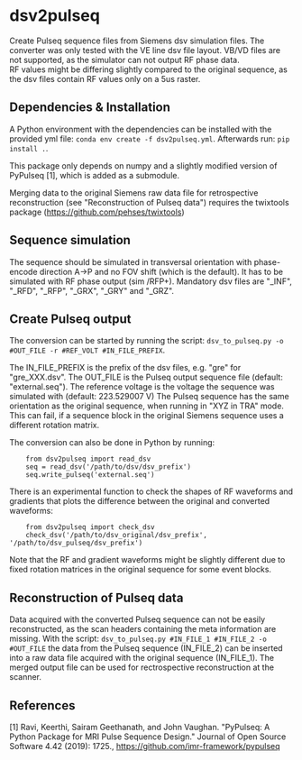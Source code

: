 # dsv2pulseq

Create Pulseq sequence files from Siemens dsv simulation files. The converter was only tested with the VE line dsv file layout.
VB/VD files are not supported, as the simulator can not output RF phase data.  
RF values might be differing slightly compared to the original sequence, as the dsv files contain RF values only on a 5us raster.

## Dependencies & Installation

A Python environment with the dependencies can be installed with the provided yml file: `conda env create -f dsv2pulseq.yml`.
Afterwards run: `pip install .`.  

This package only depends on numpy and a slightly modified version of PyPulseq [1], which is added as a submodule.

Merging data to the original Siemens raw data file for retrospective reconstruction (see "Reconstruction of Pulseq data") requires the twixtools package (https://github.com/pehses/twixtools)
## Sequence simulation

The sequence should be simulated in transversal orientation with phase-encode direction A->P and no FOV shift (which is the default).
It has to be simulated with RF phase output (sim /RFP+). Mandatory dsv files are "_INF", "_RFD", "_RFP", "_GRX", "_GRY" and "_GRZ".

## Create Pulseq output

The conversion can be started by running the script: `dsv_to_pulseq.py -o #OUT_FILE -r #REF_VOLT #IN_FILE_PREFIX`.  

The IN_FILE_PREFIX is the prefix of the dsv files, e.g. "gre" for "gre_XXX.dsv".
The OUT_FILE is the Pulseq output sequence file (default: "external.seq"). The reference voltage is the voltage the sequence was simulated with (default: 223.529007 V)
The Pulseq sequence has the same orientation as the original sequence, when running in "XYZ in TRA" mode. This can fail, if a sequence block in the original Siemens sequence uses a different rotation matrix.

The conversion can also be done in Python by running:
```
    from dsv2pulseq import read_dsv
    seq = read_dsv('/path/to/dsv/dsv_prefix')
    seq.write_pulseq('external.seq')
```

There is an experimental function to check the shapes of RF waveforms and gradients that plots the difference between the original and converted waveforms:
```
    from dsv2pulseq import check_dsv
    check_dsv('/path/to/dsv_original/dsv_prefix', '/path/to/dsv_pulseq/dsv_prefix')
```
Note that the RF and gradient waveforms might be slightly different due to fixed rotation matrices in the original sequence for some event blocks.

## Reconstruction of Pulseq data

Data acquired with the converted Pulseq sequence can not be easily reconstructed, as the scan headers containing the meta information are missing.
With the script: `dsv_to_pulseq.py #IN_FILE_1 #IN_FILE_2 -o #OUT_FILE` the data from the Pulseq sequence (IN_FILE_2) can be inserted into a raw data file acquired with the original sequence (IN_FILE_1).
The merged output file can be used for rectrospective reconstruction at the scanner.

## References

[1] Ravi, Keerthi, Sairam Geethanath, and John Vaughan. "PyPulseq: A Python Package for MRI Pulse Sequence Design." Journal of Open Source Software 4.42 (2019): 1725., https://github.com/imr-framework/pypulseq
